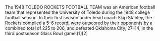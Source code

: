 The 1948 TOLEDO ROCKETS FOOTBALL TEAM was an American football team that represented the University of Toledo during the 1948 college football season. In their first season under head coach Skip Stahley, the Rockets compiled a 5–6 record, were outscored by their opponents by a combined total of 225 to 206, and defeated Oklahoma City, 27–14, in the third postseason Glass Bowl game.[1][2]
